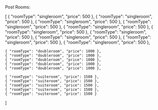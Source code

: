Post Rooms:

[
    { "roomType": "singleroom", "price": 500 },
    { "roomType": "singleroom", "price": 500 },
    { "roomType": "singleroom", "price": 500 },
    { "roomType": "singleroom", "price": 500 },
    { "roomType": "singleroom", "price": 500 },
    { "roomType": "singleroom", "price": 500 },
    { "roomType": "singleroom", "price": 500 },
    { "roomType": "singleroom", "price": 500 },
    { "roomType": "singleroom", "price": 500 },
    { "roomType": "singleroom", "price": 500 },
    
    { "roomType": "doubleroom", "price": 1000 },
    { "roomType": "doubleroom", "price": 1000 },
    { "roomType": "doubleroom", "price": 1000 },
    { "roomType": "doubleroom", "price": 1000 },
    { "roomType": "doubleroom", "price": 1000 },

    { "roomType": "suiteroom", "price": 1500 },
    { "roomType": "suiteroom", "price": 1500 },
    { "roomType": "suiteroom", "price": 1500 },
    { "roomType": "suiteroom", "price": 1500 },
    { "roomType": "suiteroom", "price": 1500 }
]



